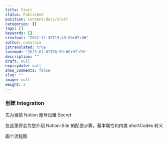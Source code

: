 ```yaml
---
title: Start
status: Published
position: content/docs/start
categories: []
tags: []
keywords: []
createat: "2022-12-30T15:49:00+07:00"
author: nonacosa
istranslated: true
lastmod: "2023-01-01T08:50:00+07:00"
description: ""
draft: null
expirydate: null
show_comments: false
slug: ""
image: null
weight: 2
---
```



### 创建 Integration
先为当前 Notion 账号设置 Secret

在这里将会为您介绍 Notion-Site 的配置步骤，基本属性和内置 shortCodes 转义

<!--more-->画个流程图







